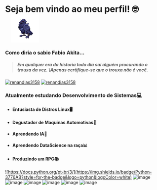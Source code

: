 # Seja bem vindo ao meu perfil! 🤓 <img src="https://raw.githubusercontent.com/PokeAPI/sprites/master/sprites/pokemon/823.png" alt="Corviknight" width="90" height="90" style="vertical-align:middle; margin-left:20px;"> 
### Como diria o sabio Fabio Akita...
>##### Em qualquer era da historia todo dia sai alguém procurando o trouxa da vez.  \Apenas certifique-se que o trouxa não é você.


[![renandias3158](https://github-readme-stats.vercel.app/api?username=renandias3158&theme=tokyonight)](https://github.com/anuraghazra/github-readme-stats) 
[![renandias3158](https://github-readme-stats.vercel.app/api/top-langs/?username=renandias3158&hide=html&layout=compact&theme=tokyonight)](https://github.com/anuraghazra/github-readme-stats)

### Atualmente estudando Desenvolvimento de Sistemas💻 
- #### Entusiasta de Distros Linux🖥
- #### Degustador de Maquinas Automotivas🚗
- #### Aprendendo IA🤖
- #### Aprendendo DataScience na raça📊
- #### Produzindo um RPG📚



![https://docs.python.org/pt-br/3/](https://img.shields.io/badge/Python-3776AB?style=for-the-badge&logo=python&logoColor=white)
![image](https://img.shields.io/badge/HTML-239120?style=for-the-badge&logo=html5&logoColor=white)
![image](https://img.shields.io/badge/CSS-239120?&style=for-the-badge&logo=css3&logoColor=white)
![image](https://img.shields.io/badge/JavaScript-F7DF1E?style=for-the-badge&logo=javascript&logoColor=black)
![image](https://img.shields.io/badge/Java-ED8B00?style=for-the-badge&logo=java&logoColor=white)
![image](https://img.shields.io/badge/Git-E34F26?style=for-the-badge&logo=git&logoColor=white)
![image](https://img.shields.io/badge/Windows-017AD7?style=for-the-badge&logo=windows&logoColor=white)




<!--
**renandias3158/renandias3158** is a ✨ _special_ ✨ repository because its `README.md` (this file) appears on your GitHub profile.

Here are some ideas to get you started:

- 🔭 I’m currently working on ...
- 🌱 I’m currently learning ...
- 👯 I’m looking to collaborate on ...
- 🤔 I’m looking for help with ...
- 💬 Ask me about ...
- 📫 How to reach me: ...
- 😄 Pronouns: ...
- ⚡ Fun fact: ...
-->
